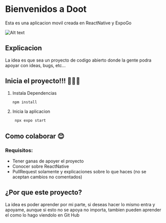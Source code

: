 # Bienvenidos a Doot

Esta es una aplicacion movil creada en ReactNative y ExpoGo

![Alt text]('./assets/images/README/VistaIdeaFigma.png')

## Explicacion 

La idea es que sea un proyecto de codigo abierto donde la gente podra apoyar con ideas, bugs, etc...

## Inicia el proyecto!!! 👨🏽‍💻

1. Instala Dependencias

   ```bash
   npm install
   ```

2. Inicia la aplicacion

   ```bash
    npx expo start
   ```

## Como colaborar 😊

### Requisitos:
 - Tener ganas de apoyer el proyecto
 - Conocer sobre ReactNative
 - PullRequest solamente y explicaciones sobre lo que haces (no se aceptan cambios no comentados)

## ¿Por que este proyecto?

La idea es poder aprender por mi parte, si deseas hacer lo mismo entra y apoyame, aunque si esto no se apoya no importa, tambien pueden aprender el como lo hago viendolo en Git Hub

